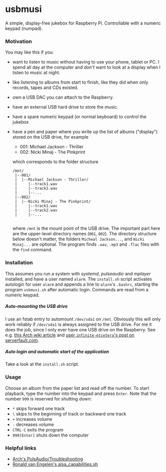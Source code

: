 # usbmusi

A simple, display-free jukebox  for Raspberry Pi. Controllable with a numeric keypad (numpad).

### Motivation

You may like this if you:

* want to listen to music without having to use your phone, tablet or PC. I spend all day at the computer and *don't* want to look at a display when I listen to music at night.

* like listening to albums from start to finish, like they did when only records, tapes and CDs existed.

* own a USB DAC you can attach to the Raspberry.

* have an external USB hard drive to store the music.

* have a spare numeric keypad (or normal keyboard) to control the jukebox

* have a pen and paper where you write up the list of albums ("display") stored on the USB drive, for example
  * 001: Michael Jackson - Thriller
  * 002: Nicki Minaj - The Pinkprint

  which corresponds to the folder structure
  ```
  /mnt/
   |--001/
   |  |--Michael Jackson - Thriller/
   |     |--track1.wav
   |     |--track2.wav
   |     |--...
   |--002/
   |  |--Nicki Minaj - The Pinkprint/
   |     |--track1.wav
   |     |--track2.wav
   |     |--...
   
  ```

  where `/mnt` is the mount point of the USB drive. The important part here are the upper-level directory names (`001`, `002`). The directory structure below doesn't matter, the folders `Micheal Jackson...`, and `Nicki Minaj...` are optional. The program finds `.wav`, `.mp3` and `.flac` files with the `find` command.

### Installation

This assumes you run a system with *systemd*, *pulseaudio* and *mplayer* installed, and have a user named `alarm`. The `install.sh` script activates autologin for user `alarm` and appends a line to `alarm`'s `.bashrc`, starting the program `usbmusi.sh` after automatic login. Commands are read from a numeric keypad.

##### Auto-mounting the USB drive

I use an fstab entry to automount `/dev/sda1` on `/mnt`. Obviously this will only work reliably if `/dev/sda1` is always assigned to the USB drive. For me it does the job, since I only ever have one USB drive on the Raspberry. See e.g. [this Arch wiki article](https://wiki.archlinux.org/index.php/Fstab#Automount_with_systemd) and [user `infinite-etcetera`'s post on serverfault.com](https://serverfault.com/questions/766506/automount-usb-drives-with-systemd). 

##### Auto login and automatic start of the application

Take a look at the `install.sh` script.

### Usage

Choose an album from the paper list and read off the number. To start playback, type the number into the keypad and press `Enter`. Note that the number `999` is reserved for shutting down:

* `*` skips forward one track
* `\` skips to the beginning of track or backward one track
* `+` increases volume
* `-` decreases volume
* `CTRL-C` exits the program
* `999[Enter]` shuts down the computer

### Helpful links

* [Arch's PulsAudio/Troubleshooting](https://wiki.archlinux.org/index.php/PulseAudio/Troubleshooting)
* [Ronald van Engelen's alsa_capabilities.sh](https://lacocina.nl/detect-alsa-output-capabilities)

